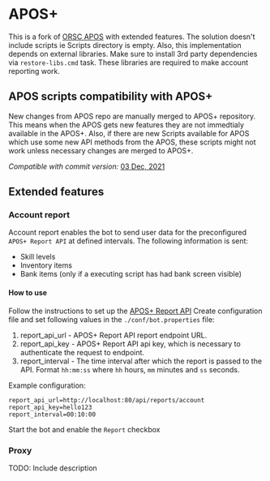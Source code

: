 # APOS+

This is a fork of [ORSC APOS](https://gitlab.com/open-runescape-classic/APOS) with extended features. The solution doesn't include scripts ie Scripts directory is empty.
Also, this implementation depends on external libraries. Make sure to install 3rd party dependencies via `restore-libs.cmd` task. These libraries are required to make account reporting work.

## APOS scripts compatibility with APOS+
New changes from APOS repo are manually merged to APOS+ repository. This means when the APOS gets new features they are not immedtialy available in the APOS+. 
Also, if there are new Scripts available for APOS which use some new API methods from the APOS, these scripts might not work unless necessary changes are merged to APOS+.

*Compatible with commit version:* [03 Dec, 2021](https://gitlab.com/open-runescape-classic/APOS/-/commit/0e79dd3108e70e63dea719d3ba428e5924730389)

## Extended features

### Account report
Account report enables the bot to send user data for the preconfigured `APOS+ Report API` at defined intervals.
The following information is sent:
 - Skill levels
 - Inventory items
 - Bank items (only if a executing script has had bank screen visible)

#### How to use
Follow the instructions to set up the [APOS+ Report API](https://github.com/rene-ott/orsc-aposp-report)
Create configuration file and set following values in the `./conf/bot.properties` file:
1) report_api_url - APOS+ Report API report endpoint URL.
2) report_api_key - APOS+ Report API api key, which is necessary to authenticate the request to endpoint.
3) report_interval - The time interval after which the report is passed to the API. Format `hh:mm:ss` where `hh` hours, `mm` minutes and `ss` seconds.

Example configuration:
```properties
report_api_url=http://localhost:80/api/reports/account
report_api_key=hello123
report_interval=00:10:00
```
Start the bot and enable the `Report` checkbox

### Proxy
TODO: Include description